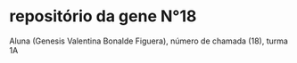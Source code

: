 # repositório da gene N°18
Aluna (Genesis Valentina Bonalde Figuera), número de chamada (18), turma 1A
